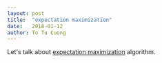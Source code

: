 ```yaml
---
layout: post
title:  "expectation maximization"
date:   2018-01-12
author: To Tu Cuong
---
```


Let's talk about [expectation maximization](/pages/demos/em.html) algorithm.
